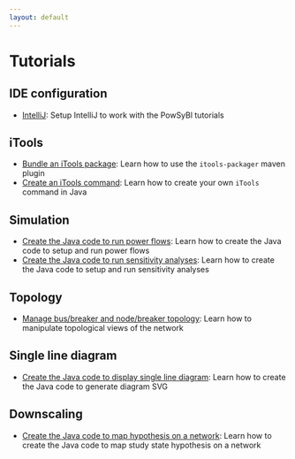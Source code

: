 ```yaml
---
layout: default
---
```


# Tutorials

## IDE configuration
- [IntelliJ](intellij.md): Setup IntelliJ to work with the PowSyBl tutorials

## iTools
- [Bundle an iTools package](itools-packager.md): Learn how to use the `itools-packager` maven plugin
- [Create an iTools command](itools-command.md): Learn how to create your own `iTools` command in Java

## Simulation
- [Create the Java code to run power flows](loadflow.md): Learn how to create the Java code to setup and run power flows
- [Create the Java code to run sensitivity analyses](sensitivity-analysis.md): Learn how to create the Java code to setup and run sensitivity analyses

## Topology
- [Manage bus/breaker and node/breaker topology](topology.md): Learn how to manipulate topological views of the network

## Single line diagram
- [Create the Java code to display single line diagram](../api_guide/single-line-diagram/svg-writing.md): Learn how to create the Java code to generate diagram SVG

## Downscaling
- [Create the Java code to map hypothesis on a network](downscaling.md): Learn how to create the Java code to map study state hypothesis on a network
